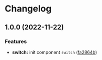 # Changelog

## 1.0.0 (2022-11-22)


### Features

* **switch:** init component `switch` ([fa2864b](https://github.com/bingxueshuang/iskios/commit/fa2864befe3a8d9e91635f612b40ed5cbd52d5e5))
